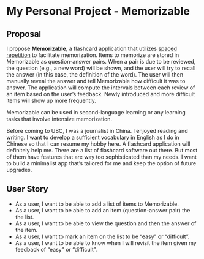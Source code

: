 # My Personal Project - Memorizable

## Proposal
I propose **Memorizable**, a flashcard application that utilizes [spaced repetition][1] to facilitate memorization.  Items to memorize are stored in Memorizable as question-answer pairs. When a pair is due to be reviewed, the question (e.g., a new word) will be shown, and the user will try to recall the answer (in this case, the definition of the word). The user will then manually reveal the answer and tell Memorizable how difficult it was to answer. The application will compute the intervals between each review of an item based on the user’s feedback. Newly introduced and more difficult items will show up more frequently. 

Memorizable can be used in second-language learning or any learning tasks that involve intensive memorization.

Before coming to UBC, I was a journalist in China. I enjoyed reading and writing. I want to develop a sufficient vocabulary in English as I do in Chinese so that I can resume my hobby here. A flashcard application will definitely help me. There are a list of flashcard software out there. But most of them have features that are way too sophisticated than my needs. I want to build a minimalist app that’s tailored  for me and keep the option of future upgrades.

## User Story
- As a user, I want to be able to add a list of items to Memorizable.
- As a user, I want to be able to add an item (question-answer pair) the the list.
- As a user, I want to be able to view the question and then the answer of the item.
- As a user, I want to mark an item on the list to be “easy" or “difficult”.
- As a user, I want to be able to know when I will revisit the item given my feedback of “easy" or “difficult”.

[1]:	https://en.wikipedia.org/wiki/Spaced_repetition#List_of_spaced_repetition_software_programs